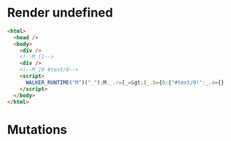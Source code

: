 # Render undefined
```html
<html>
  <head />
  <body>
    <div />
    <!--M_[1-->
    <div />
    <!--M_]0 #text/0-->
    <script>
      WALKER_RUNTIME("M")("_");M._.r=[_=&gt;(_.b={0:{"#text/0!":_.a={},"#text/0(":"div"},1:_.a}),0]
    </script>
  </body>
</html>
```

# Mutations
```

```